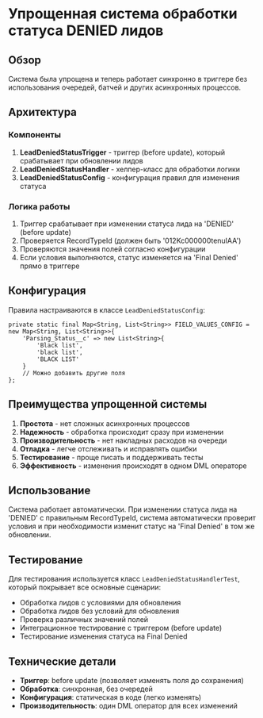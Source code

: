 # Упрощенная система обработки статуса DENIED лидов

## Обзор

Система была упрощена и теперь работает синхронно в триггере без использования очередей, батчей и других асинхронных процессов.

## Архитектура

### Компоненты

1. **LeadDeniedStatusTrigger** - триггер (before update), который срабатывает при обновлении лидов
2. **LeadDeniedStatusHandler** - хелпер-класс для обработки логики
3. **LeadDeniedStatusConfig** - конфигурация правил для изменения статуса

### Логика работы

1. Триггер срабатывает при изменении статуса лида на 'DENIED' (before update)
2. Проверяется RecordTypeId (должен быть '012Kc000000tenuIAA')
3. Проверяются значения полей согласно конфигурации
4. Если условия выполняются, статус изменяется на 'Final Denied' прямо в триггере

## Конфигурация

Правила настраиваются в классе `LeadDeniedStatusConfig`:

```apex
private static final Map<String, List<String>> FIELD_VALUES_CONFIG = new Map<String, List<String>>{
    'Parsing_Status__c' => new List<String>{
        'Black list',
        'black list', 
        'BLACK LIST'
    }
    // Можно добавить другие поля
};
```

## Преимущества упрощенной системы

1. **Простота** - нет сложных асинхронных процессов
2. **Надежность** - обработка происходит сразу при изменении
3. **Производительность** - нет накладных расходов на очереди
4. **Отладка** - легче отслеживать и исправлять ошибки
5. **Тестирование** - проще писать и поддерживать тесты
6. **Эффективность** - изменения происходят в одном DML операторе

## Использование

Система работает автоматически. При изменении статуса лида на 'DENIED' с правильным RecordTypeId, система автоматически проверит условия и при необходимости изменит статус на 'Final Denied' в том же обновлении.

## Тестирование

Для тестирования используется класс `LeadDeniedStatusHandlerTest`, который покрывает все основные сценарии:

- Обработка лидов с условиями для обновления
- Обработка лидов без условий для обновления
- Проверка различных значений полей
- Интеграционное тестирование с триггером (before update)
- Тестирование изменения статуса на Final Denied

## Технические детали

- **Триггер**: before update (позволяет изменять поля до сохранения)
- **Обработка**: синхронная, без очередей
- **Конфигурация**: статическая в коде (легко изменять)
- **Производительность**: один DML оператор для всех изменений 